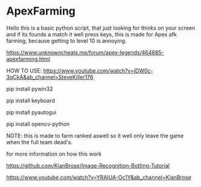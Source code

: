 # ApexFarming

Hello this is a basic python script, that just looking for thinks on your screen and if its founds a match it well press keys, this is made for Apex afk farming, because getting to level 10 is annoying.

https://www.unknowncheats.me/forum/apex-legends/464685-apexfarming.html

HOW TO USE: https://www.youtube.com/watch?v=jDW0c-3qCkA&ab_channel=SteveKiller176

pip install pywin32

pip install keyboard

pip install pyautogui

pip install opencv-python







NOTE: this is made to farm ranked aswell so it well only leave the game when the full team dead's.






for more information on how this work

https://github.com/KianBrose/Image-Recognition-Botting-Tutorial

https://www.youtube.com/watch?v=YRAIUA-Oc1Y&ab_channel=KianBrose
